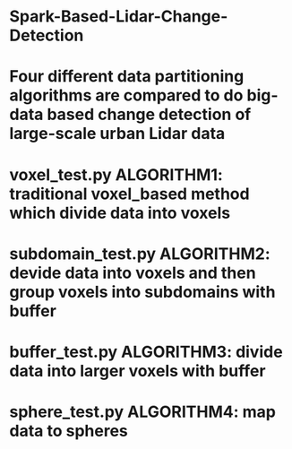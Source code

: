# Spark-Based-Lidar-Change-Detection

# Four different data partitioning algorithms are compared to do big-data based change detection of large-scale urban Lidar data

# voxel_test.py ALGORITHM1: traditional voxel_based method which divide data into voxels

# subdomain_test.py ALGORITHM2: devide data into voxels and then group voxels into subdomains with buffer

# buffer_test.py ALGORITHM3: divide data into larger voxels with buffer

# sphere_test.py ALGORITHM4: map data to spheres 
